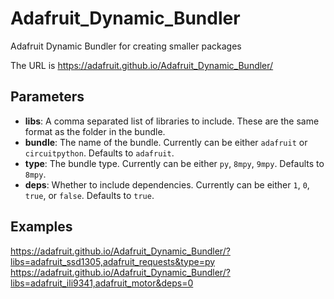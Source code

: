 # Adafruit_Dynamic_Bundler
Adafruit Dynamic Bundler for creating smaller packages

The URL is https://adafruit.github.io/Adafruit_Dynamic_Bundler/

## Parameters

* **libs**: A comma separated list of libraries to include. These are the same format as the folder in the bundle.
* **bundle**: The name of the bundle. Currently can be either `adafruit` or `circuitpython`. Defaults to `adafruit`.
* **type**: The bundle type. Currently can be either `py`, `8mpy`, `9mpy`. Defaults to `8mpy`.
* **deps**: Whether to include dependencies. Currently can be either `1`, `0`, `true`, or `false`. Defaults to `true`.

## Examples
https://adafruit.github.io/Adafruit_Dynamic_Bundler/?libs=adafruit_ssd1305,adafruit_requests&type=py
https://adafruit.github.io/Adafruit_Dynamic_Bundler/?libs=adafruit_ili9341,adafruit_motor&deps=0
